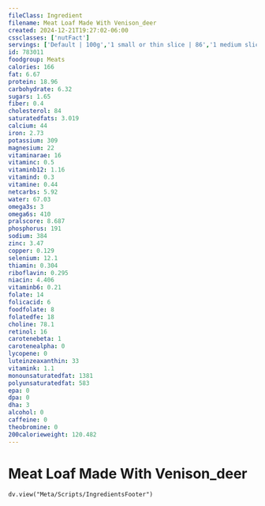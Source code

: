 ```yaml
---
fileClass: Ingredient
filename: Meat Loaf Made With Venison_deer
created: 2024-12-21T19:27:02-06:00
cssclasses: ['nutFact']
servings: ['Default | 100g','1 small or thin slice | 86','1 medium slice | 108','1 large slice | 144','1 small meatball | 14','1 medium meatball | 28','1 large meatball | 42','1 cup | 140','1 cubic inch | 19']
id: 783011
foodgroup: Meats
calories: 166
fat: 6.67
protein: 18.96
carbohydrate: 6.32
sugars: 1.65
fiber: 0.4
cholesterol: 84
saturatedfats: 3.019
calcium: 44
iron: 2.73
potassium: 309
magnesium: 22
vitaminarae: 16
vitaminc: 0.5
vitaminb12: 1.16
vitamind: 0.3
vitamine: 0.44
netcarbs: 5.92
water: 67.03
omega3s: 3
omega6s: 410
pralscore: 8.687
phosphorus: 191
sodium: 384
zinc: 3.47
copper: 0.129
selenium: 12.1
thiamin: 0.304
riboflavin: 0.295
niacin: 4.406
vitaminb6: 0.21
folate: 14
folicacid: 6
foodfolate: 8
folatedfe: 18
choline: 78.1
retinol: 16
carotenebeta: 1
carotenealpha: 0
lycopene: 0
luteinzeaxanthin: 33
vitamink: 1.1
monounsaturatedfat: 1381
polyunsaturatedfat: 583
epa: 0
dpa: 0
dha: 3
alcohol: 0
caffeine: 0
theobromine: 0
200calorieweight: 120.482
---
```


# Meat Loaf Made With Venison_deer

```dataviewjs
dv.view("Meta/Scripts/IngredientsFooter")
```